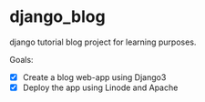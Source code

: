 # django_blog
django tutorial blog project for learning purposes.

Goals:

-[x] Create a blog web-app using Django3
-[x] Deploy the app using Linode and Apache
